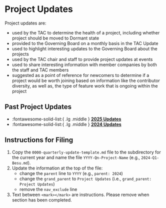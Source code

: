 [//]: # (SPDX-License-Identifier: CC-BY-4.0)

# Project Updates
Project updates are:

- used by the TAC to determine the health of a project, including whether project should be moved to Dormant state
- provided to the Governing Board on a monthly basis in the TAC Update
- used to highlight interesting updates to the Governing Board about the projects
- used by the TAC chair and staff to provide project updates at events
- used to share interesting information with member companies by both the staff and TAC members
- suggested as a point of reference for newcomers to determine if a project would be worth joining based on information like the contributor diversity, as well as, the type of feature work that is ongoing within the project

## Past Project Updates

<div class="grid cards" markdown>

- :fontawesome-solid-list:{ .lg .middle } __[2025 Updates](./2025/index.md)__
- :fontawesome-solid-list:{ .lg .middle } __[2024 Updates](./2024/index.md)__

</div>

## Instructions for Filing

1. Copy the `0000-quarterly-update-template.md` file to the subdirectory for the current year and name the file `YYYY-Qn-Project-Name` (e.g., `2024-Q1-Besu.md`).
1. Update the information at the top of the file:
    - change the `parent` line to `YYYY` (e.g., `parent: 2024`)
    - change the `grand_parent` to `Project Updates` (i.e., `grand_parent: Project Updates`)
    - remove the `nav_exclude` line
1. Text between `<mark></mark>` are instructions. Please remove when section has been completed.
